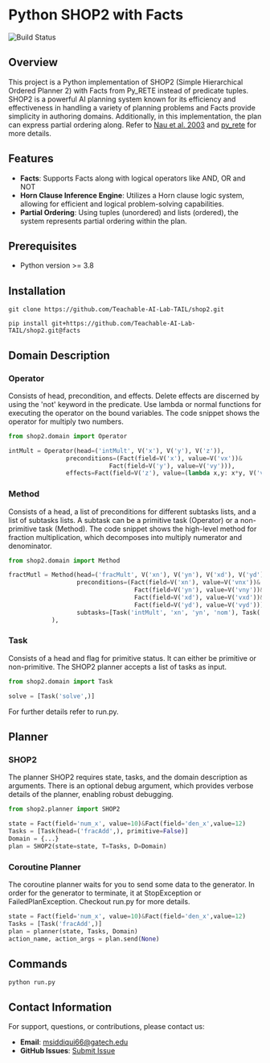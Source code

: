 # Python SHOP2 with Facts

![Build Status](https://github.com/Teachable-AI-Lab-TAIL/shop2/workflows/Build/badge.svg)

## Overview

This project is a Python implementation of SHOP2 (Simple Hierarchical Ordered Planner 2) with Facts from Py_RETE instead of predicate tuples.
SHOP2 is a powerful AI planning system known for its efficiency and effectiveness in handling a variety of planning problems and Facts provide simplicity in authoring domains. Additionally, in this implementation, the plan can express partial ordering along. Refer to [Nau et al. 2003](https://www.cs.umd.edu/~nau/papers/nau2003shop2.pdf) and [py_rete](https://github.com/cmaclell/py_rete/tree/master)
for more details.

## Features
- **Facts**: Supports Facts along with logical operators like AND, OR and NOT
- **Horn Clause Inference Engine**: Utilizes a Horn clause logic system, allowing for efficient and logical problem-solving capabilities.
- **Partial Ordering**: Using tuples (unordered) and lists (ordered), the system represents partial ordering within the plan.

## Prerequisites

- Python version >= 3.8

## Installation 
```
git clone https://github.com/Teachable-AI-Lab-TAIL/shop2.git

pip install git+https://github.com/Teachable-AI-Lab-TAIL/shop2.git@facts
```

## Domain Description
### Operator
Consists of head, precondition, and effects. Delete effects are discerned by using the 'not' keyword in the predicate. Use lambda or normal functions for executing the operator on the bound variables. The code snippet shows the operator for multiply two numbers.
```python
from shop2.domain import Operator

intMult = Operator(head=('intMult', V('x'), V('y'), V('z')),
                preconditions=(Fact(field=V('x'), value=V('vx'))&
                            Fact(field=V('y'), value=V('vy'))),
                effects=Fact(field=V('z'), value=(lambda x,y: x*y, V('vx'), V('vy')))),
```

### Method
Consists of a head, a list of preconditions for different subtasks lists, and a list of subtasks lists. A subtask can be a primitive task (Operator) or a non-primitive task (Method). The code snippet shows the high-level method for fraction multiplication, which decomposes into multiply numerator and denominator.
```python
from shop2.domain import Method

fractMutl = Method(head=('fracMult', V('xn'), V('yn'), V('xd'), V('yd')),
                   preconditions=(Fact(field=V('xn'), value=V('vnx'))&
                                   Fact(field=V('yn'), value=V('vny'))&
                                   Fact(field=V('xd'), value=V('vxd'))&
                                   Fact(field=V('yd'), value=V('vyd'))),
                   subtasks=[Task('intMult', 'xn', 'yn', 'nom'), Task('intMult', 'xd', 'yd', 'denom')]
            ),
```

### Task
Consists of a head and flag for primitive status. It can either be primitive or non-primitive. The SHOP2 planner accepts a list of tasks as input.
```python
from shop2.domain import Task

solve = [Task('solve',)]
```

For further details refer to run.py.

## Planner

### SHOP2
The planner SHOP2 requires state, tasks, and the domain description as arguments. There is an optional debug argument, which provides verbose details of the planner, enabling robust debugging.

```python
from shop2.planner import SHOP2

state = Fact(field='num_x', value=10)&Fact(field='den_x',value=12)
Tasks = [Task(head=('fracAdd',), primitive=False)]
Domain = {...}
plan = SHOP2(state=state, T=Tasks, D=Domain)
```
### Coroutine Planner
The coroutine planner waits for you to send some data to the generator. In order for the generator to terminate, it at StopException or FailedPlanException. Checkout run.py for more details.
```python
state = Fact(field='num_x', value=10)&Fact(field='den_x',value=12)
Tasks = [Task('fracAdd',)]
plan = planner(state, Tasks, Domain)
action_name, action_args = plan.send(None)
```

## Commands
```
python run.py
```

## Contact Information

For support, questions, or contributions, please contact us:

- **Email**: [msiddiqui66@gatech.edu](mailto:msiddiqui66@gatech.edu)
- **GitHub Issues**: [Submit Issue](https://github.com/Teachable-AI-Lab-TAIL/shop2/issues)
